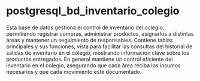 # postgresql_bd_inventario_colegio
Esta base de datos gestiona el control de inventario del colegio, permitiendo registrar compras, administrar productos, asignarlos a distintas áreas y mantener un seguimiento de responsables.
Contiene tablas principales y  sus funciones, vista para facilitar las consultas del historial de salidas de inventario en el colegio, mostrando información clave sobre los productos entregados.
En general mantiene un control eficiente del inventario en el colegio, asegurando que cada área reciba los insumos necesarios y que cada movimiento esté documentado.
